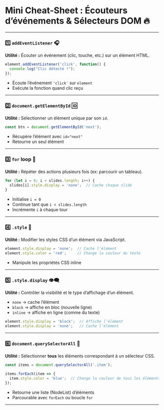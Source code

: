 
# Mini Cheat-Sheet : Écouteurs d’événements & Sélecteurs DOM 🔥

---

### 1️⃣ `addEventListener` 🎧

**Utilité :** Écouter un événement (clic, touche, etc.) sur un élément HTML.

```js
element.addEventListener('click', function() {
  console.log("Clic détecté !");
});
```

- Écoute l’événement `'click'` sur `element`  
- Exécute la fonction quand clic reçu

---

### 2️⃣ `document.getElementById` 🆔

**Utilité :** Sélectionner un élément unique par son `id`.

```js
const btn = document.getElementById('next');
```

- Récupère l’élément avec `id="next"`  
- Retourne un seul élément

---

### 3️⃣ `for` loop 🔄

**Utilité :** Répéter des actions plusieurs fois (ex: parcourir un tableau).

```js
for (let i = 0; i < slides.length; i++) {
  slides[i].style.display = 'none';  // Cache chaque slide
}
```

- Initialise `i = 0`  
- Continue tant que `i < slides.length`  
- Incrémente `i` à chaque tour

---

### 4️⃣ `.style` 🎨

**Utilité :** Modifier les styles CSS d’un élément via JavaScript.

```js
element.style.display = 'none';  // Cache l’élément
element.style.color = 'red';     // Change la couleur du texte
```

- Manipule les propriétés CSS inline

---

### 5️⃣ `.style.display` 👁️‍🗨️

**Utilité :** Contrôler la visibilité et le type d’affichage d’un élément.

- `none` → cache l’élément  
- `block` → affiche en bloc (nouvelle ligne)  
- `inline` → affiche en ligne (comme du texte)  

```js
element.style.display = 'block';  // Affiche l’élément
element.style.display = 'none';   // Cache l’élément
```

---

### 6️⃣ `document.querySelectorAll` 🔎

**Utilité :** Sélectionner **tous** les éléments correspondant à un sélecteur CSS.

```js
const items = document.querySelectorAll('.item');

items.forEach(item => {
  item.style.color = 'blue';  // Change la couleur de tous les éléments '.item'
});
```

- Retourne une liste (NodeList) d’éléments  
- Parcourable avec `forEach` ou boucle `for`

---
